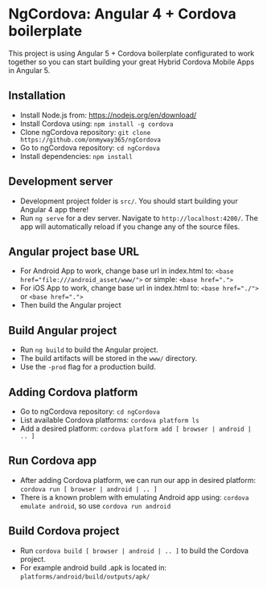 # NgCordova: Angular 4 + Cordova boilerplate

This project is using Angular 5 + Cordova boilerplate configurated to work together so you can start building your great Hybrid Cordova Mobile Apps in Angular 5.

## Installation

* Install Node.js from: https://nodejs.org/en/download/
* Install Cordova using: `npm install -g cordova`
* Clone ngCordova repository: `git clone https://github.com/onmyway365/ngCordova`
* Go to ngCordova repository: `cd ngCordova`
* Install dependencies: `npm install`

## Development server

* Development project folder is `src/`. You should start building your Angular 4 app there!
* Run `ng serve` for a dev server. Navigate to `http://localhost:4200/`. The app will automatically reload if you change any of the source files.

## Angular project base URL

* For Android App to work, change base url in index.html to: `<base href="file:///android_asset/www/">` or simple: `<base href=".">`
* For iOS App to work, change base url in index.html to: `<base href="./">` or `<base href=".">`
* Then build the Angular project

## Build Angular project

* Run `ng build` to build the Angular project. 
* The build artifacts will be stored in the `www/` directory. 
* Use the `-prod` flag for a production build.

## Adding Cordova platform

* Go to ngCordova repository: `cd ngCordova`
* List available Cordova platforms: `cordova platform ls`
* Add a desired platform: `cordova platform add [ browser | android | .. ]`

## Run Cordova app

* After adding Cordova platform, we can run our app in desired platform: `cordova run [ browser | android | .. ]`
* There is a known problem with emulating Android app using: `cordova emulate android`, so use `cordova run android`

## Build Cordova project

* Run `cordova build [ browser | android | .. ]` to build the Cordova project.
* For example android build .apk is located in: `platforms/android/build/outputs/apk/`
